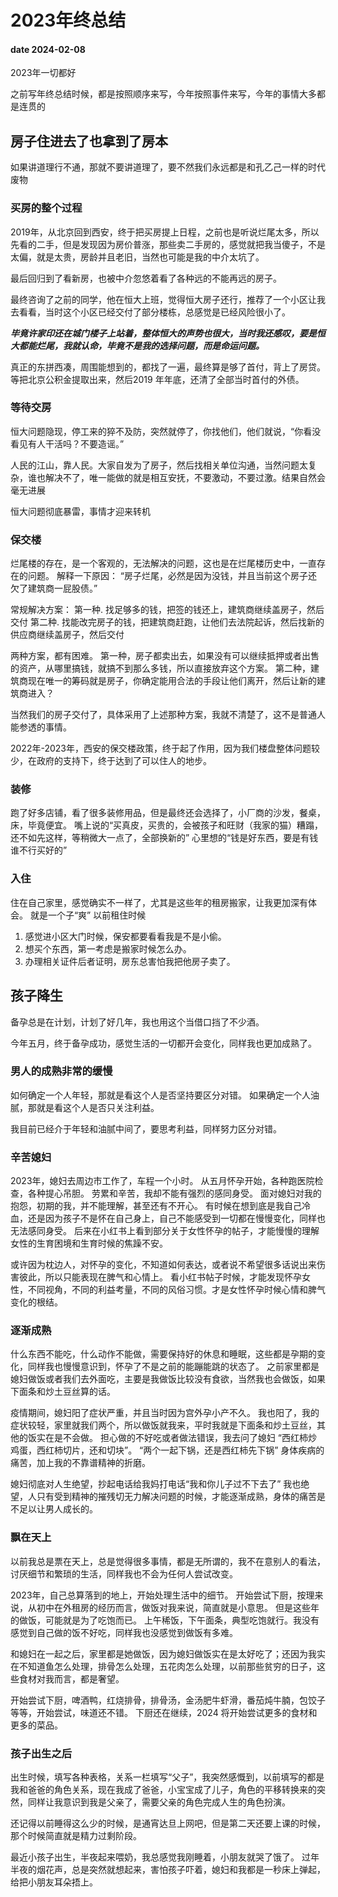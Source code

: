 # 2023年终总结
#### date 2024-02-08

2023年一切都好

之前写年终总结时候，都是按照顺序来写，今年按照事件来写，今年的事情大多都是连贯的

## 房子住进去了也拿到了房本

如果讲道理行不通，那就不要讲道理了，要不然我们永远都是和孔乙己一样的时代废物

### 买房的整个过程
2019年，从北京回到西安，终于把买房提上日程，之前也是听说烂尾太多，所以先看的二手，但是发现因为房价普涨，那些卖二手房的，感觉就把我当傻子，不是太偏，就是太贵，房龄并且老旧，当然也可能是我的中介太坑了。

最后回归到了看新房，也被中介忽悠着看了各种远的不能再远的房子。

最终咨询了之前的同学，他在恒大上班，觉得恒大房子还行，推荐了一个小区让我去看看，当时这个小区已经交付了部分楼栋，总感觉是已经风险很小了。

***毕竟许家印还在城门楼子上站着，整体恒大的声势也很大，当时我还感叹，要是恒大都能烂尾，我就认命，毕竟不是我的选择问题，而是命运问题。***

真正的东拼西凑，周围能想到的，都找了一遍，最终算是够了首付，背上了房贷。等把北京公积金提取出来，然后2019 年年底，还清了全部当时首付的外债。

### 等待交房

恒大问题隐现，停工来的猝不及防，突然就停了，你找他们，他们就说，“你看没看见有人干活吗？不要造谣。”

人民的江山，靠人民。大家自发为了房子，然后找相关单位沟通，当然问题太复杂，谁也解决不了，唯一能做的就是相互安抚，不要激动，不要过激。结果自然会毫无进展

恒大问题彻底暴雷，事情才迎来转机

### 保交楼

烂尾楼的存在，是一个客观的，无法解决的问题，这也是在烂尾楼历史中，一直存在的问题。
解释一下原因：
“房子烂尾，必然是因为没钱，并且当前这个房子还欠了建筑商一屁股债。”

常规解决方案：
第一种. 找足够多的钱，把签的钱还上，建筑商继续盖房子，然后交付
第二种. 找能改完房子的钱，把建筑商赶跑，让他们去法院起诉，然后找新的供应商继续盖房子，然后交付

两种方案，都有困难。
第一种，房子都卖出去，如果没有可以继续抵押或者出售的资产，从哪里搞钱，就搞不到那么多钱，所以直接放弃这个方案。
第二种，建筑商现在唯一的筹码就是房子，你确定能用合法的手段让他们离开，然后让新的建筑商进入？

当然我们的房子交付了，具体采用了上述那种方案，我就不清楚了，这不是普通人能参透的事情。

2022年-2023年，西安的保交楼政策，终于起了作用，因为我们楼盘整体问题较少，在政府的支持下，终于达到了可以住人的地步。

### 装修

跑了好多店铺，看了很多装修用品，但是最终还会选择了，小厂商的沙发，餐桌，床，毕竟便宜。
嘴上说的“买真皮，买贵的，会被孩子和旺财（我家的猫）糟蹋，还不如先这样，等稍微大一点了，全部换新的”
心里想的“钱是好东西，要是有钱谁不行买好的”

### 入住

住在自己家里，感觉确实不一样了，尤其是这些年的租房搬家，让我更加深有体会。 
就是一个子“爽”
以前租住时候
1. 感觉进小区大门时候，保安都要看看我是不是小偷。
2. 想买个东西，第一考虑是搬家时候怎么办。
3. 办理相关证件后者证明，房东总害怕我把他房子卖了。



## 孩子降生

备孕总是在计划，计划了好几年，我也用这个当借口挡了不少酒。

今年五月，终于备孕成功，感觉生活的一切都开会变化，同样我也更加成熟了。

### 男人的成熟非常的缓慢

如何确定一个人年轻，那就是看这个人是否坚持要区分对错。
如果确定一个人油腻，那就是看这个人是否只关注利益。

我目前已经介于年轻和油腻中间了，要思考利益，同样努力区分对错。

### 辛苦媳妇

2023年，媳妇去周边市工作了，车程一个小时。 从五月怀孕开始，各种跑医院检查，各种提心吊胆。
劳累和辛苦，我却不能有强烈的感同身受。
面对媳妇对我的抱怨，初期的我，并不能理解，甚至还有不开心。
有时候在想到底是我自己冷血，还是因为孩子不是怀在自己身上，自己不能感受到一切都在慢慢变化，同样也无法感同身受。
后来在小红书上看到部分关于女性怀孕的帖子，才能慢慢的理解女性的生育困境和生育时候的焦躁不安。

或许因为枕边人，对怀孕的变化，不知道如何表达，或者说不希望很多话说出来伤害彼此，所以只能表现在脾气和心情上。
看小红书帖子时候，才能发现怀孕女性，不同视角，不同的利益考量，不同的风俗习惯。才是女性怀孕时候心情和脾气变化的根结。

###  逐渐成熟

什么东西不能吃，什么动作不能做，需要保持好的休息和睡眠，这些都是孕期的变化，同样我也慢慢意识到，怀孕了不是之前的能蹦能跳的状态了。
之前家里都是媳妇做饭或者我们去外面吃，主要是我做饭比较没有食欲，当然我也会做饭，如果下面条和炒土豆丝算的话。

疫情期间，媳妇阳了症状严重，并且当时因为宫外孕小产不久。
我也阳了，我的症状较轻，家里就我们两个，所以做饭就我来，平时我就是下面条和炒土豆丝，其他的饭实在是不会做。
担心做的不好吃或者做法错误，我去问了媳妇
“西红柿炒鸡蛋，西红柿切片，还和切块”。 
“两个一起下锅，还是西红柿先下锅”
身体疾病的痛苦，加上我的不靠谱精神的折磨。

媳妇彻底对人生绝望，抄起电话给我妈打电话“我和你儿子过不下去了”
我也绝望，人只有受到精神的摧残切无力解决问题的时候，才能逐渐成熟，身体的痛苦是不足以让男人成长的。

### 飘在天上

以前我总是票在天上，总是觉得很多事情，都是无所谓的，我不在意别人的看法，讨厌细节和繁琐的生活，同样我也不会为任何人尝试改变。

2023年，自己总算落到的地上，开始处理生活中的细节。
开始尝试下厨，按理来说，从初中在外租房的经历而言，做饭对我来说，简直就是小意思。
但是这些年的做饭，可能就是为了吃饱而已。 
上午稀饭，下午面条，典型吃饱就行。我没有感觉到自己做的饭不好吃，同样我也没感觉到做饭有多难。

和媳妇在一起之后，家里都是她做饭，因为媳妇做饭实在是太好吃了；还因为我实在不知道鱼怎么处理，排骨怎么处理，五花肉怎么处理，以前那些贫穷的日子，这些食材对我而言，都是奢望。

开始尝试下厨，啤酒鸭，红烧排骨，排骨汤，金汤肥牛虾滑，番茄炖牛腩，包饺子等等，开始尝试，味道还不错。
下厨还在继续，2024 将开始尝试更多的食材和更多的菜品。


### 孩子出生之后

出生时候，填写各种表格，关系一栏填写“父子”，我突然感慨到，以前填写的都是我和爸爸的角色关系，现在我成了爸爸，小宝宝成了儿子，角色的平移转换来的突然，同样让我意识到我是父亲了，需要父亲的角色完成人生的角色扮演。


还记得以前睡得这么少的时候，是通宵达旦上网吧，但是第二天还要上课的时候，那个时候简直就是精力过剩阶段。

最近小孩子出生，半夜起来喂奶，我总感觉我刚睡着，小朋友就哭了饿了。
过年半夜的烟花声，总是突然就想起来，害怕孩子吓着，媳妇和我都是一秒床上弹起，给把小朋友耳朵捂上。




